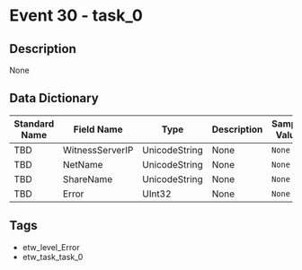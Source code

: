 # Event 30 - task_0

## Description
None

## Data Dictionary
|Standard Name|Field Name|Type|Description|Sample Value|
|---|---|---|---|---|
|TBD|WitnessServerIP|UnicodeString|None|`None`|
|TBD|NetName|UnicodeString|None|`None`|
|TBD|ShareName|UnicodeString|None|`None`|
|TBD|Error|UInt32|None|`None`|

## Tags
* etw_level_Error
* etw_task_task_0